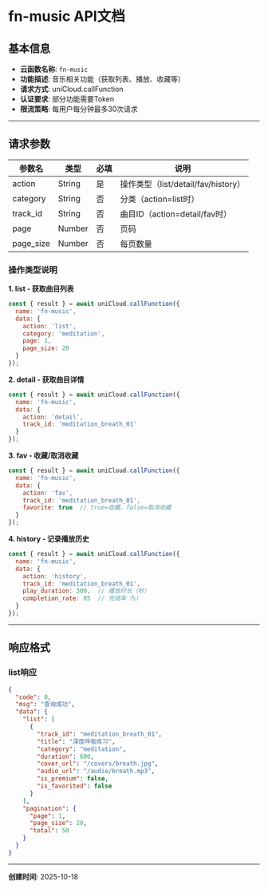 # fn-music API文档

## 基本信息

- **云函数名称**: `fn-music`
- **功能描述**: 音乐相关功能（获取列表、播放、收藏等）
- **请求方式**: uniCloud.callFunction
- **认证要求**: 部分功能需要Token
- **限流策略**: 每用户每分钟最多30次请求

---

## 请求参数

| 参数名 | 类型 | 必填 | 说明 |
|--------|------|------|------|
| action | String | 是 | 操作类型（list/detail/fav/history） |
| category | String | 否 | 分类（action=list时） |
| track_id | String | 否 | 曲目ID（action=detail/fav时） |
| page | Number | 否 | 页码 |
| page_size | Number | 否 | 每页数量 |

### 操作类型说明

**1. list - 获取曲目列表**
```javascript
const { result } = await uniCloud.callFunction({
  name: 'fn-music',
  data: {
    action: 'list',
    category: 'meditation',
    page: 1,
    page_size: 20
  }
});
```

**2. detail - 获取曲目详情**
```javascript
const { result } = await uniCloud.callFunction({
  name: 'fn-music',
  data: {
    action: 'detail',
    track_id: 'meditation_breath_01'
  }
});
```

**3. fav - 收藏/取消收藏**
```javascript
const { result } = await uniCloud.callFunction({
  name: 'fn-music',
  data: {
    action: 'fav',
    track_id: 'meditation_breath_01',
    favorite: true  // true=收藏，false=取消收藏
  }
});
```

**4. history - 记录播放历史**
```javascript
const { result } = await uniCloud.callFunction({
  name: 'fn-music',
  data: {
    action: 'history',
    track_id: 'meditation_breath_01',
    play_duration: 300,  // 播放时长（秒）
    completion_rate: 85  // 完成率（%）
  }
});
```

---

## 响应格式

### list响应

```json
{
  "code": 0,
  "msg": "查询成功",
  "data": {
    "list": [
      {
        "track_id": "meditation_breath_01",
        "title": "深度呼吸练习",
        "category": "meditation",
        "duration": 600,
        "cover_url": "/covers/breath.jpg",
        "audio_url": "/audio/breath.mp3",
        "is_premium": false,
        "is_favorited": false
      }
    ],
    "pagination": {
      "page": 1,
      "page_size": 20,
      "total": 50
    }
  }
}
```

---

**创建时间**: 2025-10-18



